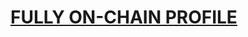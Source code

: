 # [ FULLY ON-CHAIN PROFILE ](https://near.social/#/mob.near/widget/ProfilePage?accountId=root.akaia.near)
